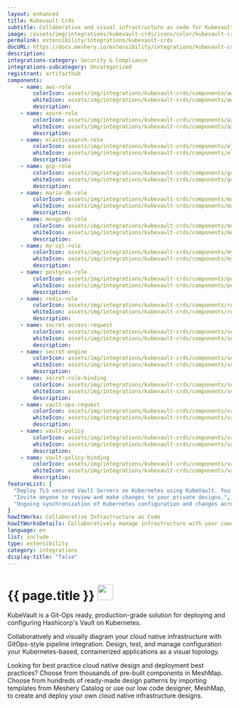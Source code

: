 ```yaml
---
layout: enhanced
title: Kubevault Crds
subtitle: Collaborative and visual infrastructure as code for Kubevault Crds
image: /assets/img/integrations/kubevault-crds/icons/color/kubevault-crds-color.svg
permalink: extensibility/integrations/kubevault-crds
docURL: https://docs.meshery.io/extensibility/integrations/kubevault-crds
description: 
integrations-category: Security & Compliance
integrations-subcategory: Uncategorized
registrant: artifacthub
components: 
	- name: aws-role
		colorIcon: assets/img/integrations/kubevault-crds/components/aws-role/icons/color/aws-role-color.svg
		whiteIcon: assets/img/integrations/kubevault-crds/components/aws-role/icons/white/aws-role-white.svg
		description: 
	- name: azure-role
		colorIcon: assets/img/integrations/kubevault-crds/components/azure-role/icons/color/azure-role-color.svg
		whiteIcon: assets/img/integrations/kubevault-crds/components/azure-role/icons/white/azure-role-white.svg
		description: 
	- name: elasticsearch-role
		colorIcon: assets/img/integrations/kubevault-crds/components/elasticsearch-role/icons/color/elasticsearch-role-color.svg
		whiteIcon: assets/img/integrations/kubevault-crds/components/elasticsearch-role/icons/white/elasticsearch-role-white.svg
		description: 
	- name: gcp-role
		colorIcon: assets/img/integrations/kubevault-crds/components/gcp-role/icons/color/gcp-role-color.svg
		whiteIcon: assets/img/integrations/kubevault-crds/components/gcp-role/icons/white/gcp-role-white.svg
		description: 
	- name: maria-db-role
		colorIcon: assets/img/integrations/kubevault-crds/components/maria-db-role/icons/color/maria-db-role-color.svg
		whiteIcon: assets/img/integrations/kubevault-crds/components/maria-db-role/icons/white/maria-db-role-white.svg
		description: 
	- name: mongo-db-role
		colorIcon: assets/img/integrations/kubevault-crds/components/mongo-db-role/icons/color/mongo-db-role-color.svg
		whiteIcon: assets/img/integrations/kubevault-crds/components/mongo-db-role/icons/white/mongo-db-role-white.svg
		description: 
	- name: my-sql-role
		colorIcon: assets/img/integrations/kubevault-crds/components/my-sql-role/icons/color/my-sql-role-color.svg
		whiteIcon: assets/img/integrations/kubevault-crds/components/my-sql-role/icons/white/my-sql-role-white.svg
		description: 
	- name: postgres-role
		colorIcon: assets/img/integrations/kubevault-crds/components/postgres-role/icons/color/postgres-role-color.svg
		whiteIcon: assets/img/integrations/kubevault-crds/components/postgres-role/icons/white/postgres-role-white.svg
		description: 
	- name: redis-role
		colorIcon: assets/img/integrations/kubevault-crds/components/redis-role/icons/color/redis-role-color.svg
		whiteIcon: assets/img/integrations/kubevault-crds/components/redis-role/icons/white/redis-role-white.svg
		description: 
	- name: secret-access-request
		colorIcon: assets/img/integrations/kubevault-crds/components/secret-access-request/icons/color/secret-access-request-color.svg
		whiteIcon: assets/img/integrations/kubevault-crds/components/secret-access-request/icons/white/secret-access-request-white.svg
		description: 
	- name: secret-engine
		colorIcon: assets/img/integrations/kubevault-crds/components/secret-engine/icons/color/secret-engine-color.svg
		whiteIcon: assets/img/integrations/kubevault-crds/components/secret-engine/icons/white/secret-engine-white.svg
		description: 
	- name: secret-role-binding
		colorIcon: assets/img/integrations/kubevault-crds/components/secret-role-binding/icons/color/secret-role-binding-color.svg
		whiteIcon: assets/img/integrations/kubevault-crds/components/secret-role-binding/icons/white/secret-role-binding-white.svg
		description: 
	- name: vault-ops-request
		colorIcon: assets/img/integrations/kubevault-crds/components/vault-ops-request/icons/color/vault-ops-request-color.svg
		whiteIcon: assets/img/integrations/kubevault-crds/components/vault-ops-request/icons/white/vault-ops-request-white.svg
		description: 
	- name: vault-policy
		colorIcon: assets/img/integrations/kubevault-crds/components/vault-policy/icons/color/vault-policy-color.svg
		whiteIcon: assets/img/integrations/kubevault-crds/components/vault-policy/icons/white/vault-policy-white.svg
		description: 
	- name: vault-policy-binding
		colorIcon: assets/img/integrations/kubevault-crds/components/vault-policy-binding/icons/color/vault-policy-binding-color.svg
		whiteIcon: assets/img/integrations/kubevault-crds/components/vault-policy-binding/icons/white/vault-policy-binding-white.svg
		description: 
featureList: [
  "Deploy TLS secured Vault Servers on Kubernetes using KubeVault. You can use cert-manager to manage VaultServer TLS or you can manage TLS with self-signed.",
  "Invite anyone to review and make changes to your private designs.",
  "Ongoing synchronization of Kubernetes configuration and changes across any number of clusters."
]
howItWorks: Collaborative Infrastructure as Code
howItWorksDetails: Collaboratively manage infrastructure with your coworkers synchronously sharing the same designs.
language: en
list: include
type: extensibility
category: integrations
display-title: "false"
---
```

<h1>{{ page.title }} <img src="{{ page.image }}" style="width: 35px; height: 35px;" /></h1>

<p>
KubeVault is a Git-Ops ready, production-grade solution for deploying and configuring Hashicorp's Vault on Kubernetes.
</p>
<p>
    Collaboratively and visually diagram your cloud native infrastructure with GitOps-style pipeline integration. Design, test, and manage configuration your Kubernetes-based, containerized applications as a visual topology.
</p>
<p>
    Looking for best practice cloud native design and deployment best practices? Choose from thousands of pre-built components in MeshMap. Choose from hundreds of ready-made design patterns by importing templates from Meshery Catalog or use our low code designer, MeshMap, to create and deploy your own cloud native infrastructure designs.
</p>
